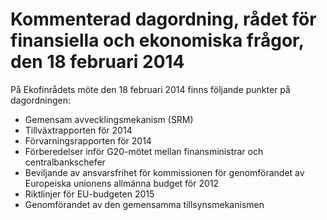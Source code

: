 # Kommenterad dagordning, rådet för finansiella och ekonomiska frågor, den 18 februari 2014

På Ekofinrådets möte den 18 februari 2014 finns följande punkter på dagordningen:

* Gemensam avvecklingsmekanism (SRM)
* Tillväxtrapporten för 2014
* Förvarningsrapporten för 2014
* Förberedelser inför G20-mötet mellan finansministrar och centralbankschefer
* Beviljande av ansvarsfrihet för kommissionen för genomförandet av Europeiska unionens allmänna budget för 2012
* Riktlinjer för EU-budgeten 2015
* Genomförandet av den gemensamma tillsynsmekanismen
